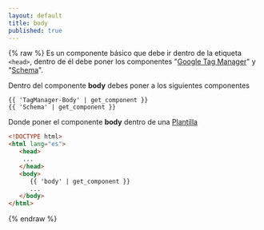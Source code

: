 ```yaml
---
layout: default
title: body
published: true
---
```

{% raw %}
Es un componente básico que debe ir dentro de la etiqueta `<head>`, dentro de él debe poner los componentes "[Google Tag Manager](../eventos/tag-manager.html)" y "[Schema](../seo/Schema.html)".

Dentro del componente **body** debes poner a los siguientes componentes

```liquid
{{ 'TagManager-Body' | get_component }}
{{ 'Schema' | get_component }}
```

Donde poner el componente **body** dentro de una [Plantilla](../plantillas/Plantilla)

```html
<!DOCTYPE html>
<html lang="es">
   <head>
    ...  
   </head>
   <body>
      {{ 'body' | get_component }}
      ...
   </body>
</html>
```
{% endraw %}